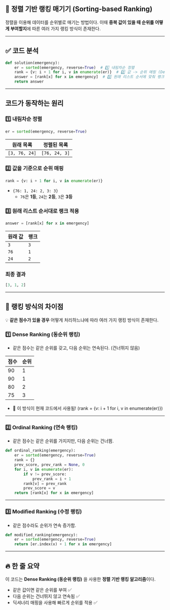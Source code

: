 ## 📌 **정렬 기반 랭킹 매기기 (Sorting-based Ranking)**
정렬을 이용해 데이터를 순위별로 매기는 방법이다. 이때 **중복 값이 있을 때 순위를 어떻게 부여할지**에 따른 여러 가지 랭킹 방식이 존재한다.

---

## ✅ **코드 분석**
```python
def solution(emergency):
    er = sorted(emergency, reverse=True)  # 1️⃣ 내림차순 정렬
    rank = {v: i + 1 for i, v in enumerate(er)}  # 2️⃣ 값 -> 순위 매핑 (Dense Ranking)
    answer = [rank[x] for x in emergency]  # 3️⃣ 원래 리스트 순서에 맞춰 랭크 적용
    return answer
```

---

## 코드가 동작하는 원리
### 1️⃣ **내림차순 정렬**
```python
er = sorted(emergency, reverse=True)
```
| 원래 목록 | 정렬된 목록 |
|-----------|------------|
| `[3, 76, 24]` | `[76, 24, 3]` |

### 2️⃣ **값을 기준으로 순위 매핑**
```python
rank = {v: i + 1 for i, v in enumerate(er)}
```
- `{76: 1, 24: 2, 3: 3}`  
  - `76`은 **1등**, `24`는 **2등**, `3`은 **3등**

### 3️⃣ **원래 리스트 순서대로 랭크 적용**
```python
answer = [rank[x] for x in emergency]
```
| 원래 값 | 랭크 |
|---------|------|
| `3`  | `3` |
| `76` | `1` |
| `24` | `2` |

### 최종 결과
```python
[3, 1, 2]
```

---

## 📌 **랭킹 방식의 차이점**
💡 **같은 점수가 있을 경우** 어떻게 처리하느냐에 따라 여러 가지 랭킹 방식이 존재한다.

### **1️⃣ Dense Ranking (동순위 랭킹)**
- 같은 점수는 같은 순위를 갖고, 다음 순위는 연속된다. (건너뛰지 않음)


| 점수 | 순위 |
|------|-----|
| 90   | 1 |
| 90   | 1 |
| 80   | 2 |
| 75   | 3 |
- 📌 이 방식이 현재 코드에서 사용됨! (rank = {v: i + 1 for i, v in enumerate(er)})

---

### **2️⃣ Ordinal Ranking (연속 랭킹)**
- 같은 점수는 같은 순위를 가지지만, 다음 순위는 건너뜀.
```python
def ordinal_ranking(emergency):
    er = sorted(emergency, reverse=True)
    rank = {}
    prev_score, prev_rank = None, 0
    for i, v in enumerate(er):
        if v != prev_score:
            prev_rank = i + 1
        rank[v] = prev_rank
        prev_score = v
    return [rank[x] for x in emergency]
```

---

### **3️⃣ Modified Ranking (수정 랭킹)**
- 같은 점수라도 순위가 연속 증가함.
```python
def modified_ranking(emergency):
    er = sorted(emergency, reverse=True)
    return [er.index(x) + 1 for x in emergency]
```

---

## 🔥 **한 줄 요약**
이 코드는 **Dense Ranking (동순위 랭킹)** 을 사용한 **정렬 기반 랭킹 알고리즘**이다.  
- 같은 값이면 같은 순위를 부여 ✅
- 다음 순위는 건너뛰지 않고 연속됨 ✅
- 딕셔너리 매핑을 사용해 빠르게 순위를 적용 ✅


